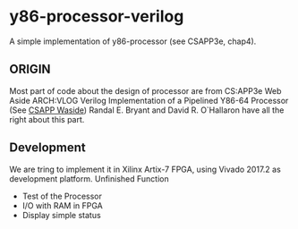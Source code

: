 # y86-processor-verilog
A simple implementation of y86-processor (see CSAPP3e, chap4).

## ORIGIN
Most part of code about the design of processor are from CS:APP3e Web Aside ARCH:VLOG
Verilog Implementation of a Pipelined Y86-64 Processor (See [CSAPP Waside](http://csapp.cs.cmu.edu/3e/waside.html))
Randal E. Bryant and David R. O`Hallaron have all the right about this part.

## Development
We are tring to implement it in Xilinx Artix-7 FPGA, using Vivado 2017.2 as development platform.
Unfinished Function
- Test of the Processor
- I/O with RAM in FPGA
- Display simple status
